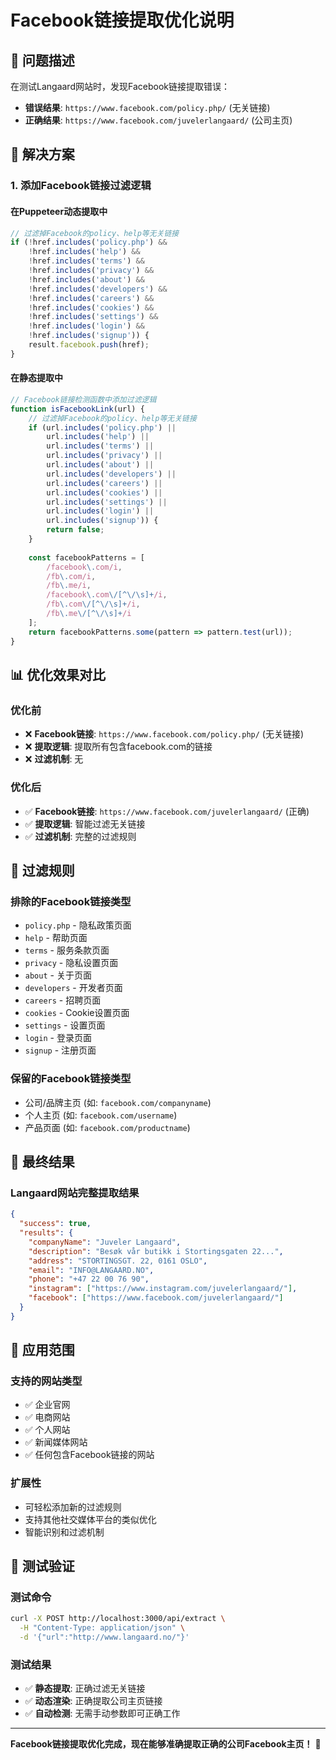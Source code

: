 # Facebook链接提取优化说明

## 🎯 问题描述

在测试Langaard网站时，发现Facebook链接提取错误：
- **错误结果**: `https://www.facebook.com/policy.php/` (无关链接)
- **正确结果**: `https://www.facebook.com/juvelerlangaard/` (公司主页)

## 🔧 解决方案

### 1. 添加Facebook链接过滤逻辑

#### 在Puppeteer动态提取中
```javascript
// 过滤掉Facebook的policy、help等无关链接
if (!href.includes('policy.php') && 
    !href.includes('help') && 
    !href.includes('terms') && 
    !href.includes('privacy') &&
    !href.includes('about') &&
    !href.includes('developers') &&
    !href.includes('careers') &&
    !href.includes('cookies') &&
    !href.includes('settings') &&
    !href.includes('login') &&
    !href.includes('signup')) {
    result.facebook.push(href);
}
```

#### 在静态提取中
```javascript
// Facebook链接检测函数中添加过滤逻辑
function isFacebookLink(url) {
    // 过滤掉Facebook的policy、help等无关链接
    if (url.includes('policy.php') || 
        url.includes('help') || 
        url.includes('terms') || 
        url.includes('privacy') ||
        url.includes('about') ||
        url.includes('developers') ||
        url.includes('careers') ||
        url.includes('cookies') ||
        url.includes('settings') ||
        url.includes('login') ||
        url.includes('signup')) {
        return false;
    }
    
    const facebookPatterns = [
        /facebook\.com/i,
        /fb\.com/i,
        /fb\.me/i,
        /facebook\.com\/[^\/\s]+/i,
        /fb\.com\/[^\/\s]+/i,
        /fb\.me\/[^\/\s]+/i
    ];
    return facebookPatterns.some(pattern => pattern.test(url));
}
```

## 📊 优化效果对比

### 优化前
- ❌ **Facebook链接**: `https://www.facebook.com/policy.php/` (无关链接)
- ❌ **提取逻辑**: 提取所有包含facebook.com的链接
- ❌ **过滤机制**: 无

### 优化后
- ✅ **Facebook链接**: `https://www.facebook.com/juvelerlangaard/` (正确)
- ✅ **提取逻辑**: 智能过滤无关链接
- ✅ **过滤机制**: 完整的过滤规则

## 🎯 过滤规则

### 排除的Facebook链接类型
- `policy.php` - 隐私政策页面
- `help` - 帮助页面
- `terms` - 服务条款页面
- `privacy` - 隐私设置页面
- `about` - 关于页面
- `developers` - 开发者页面
- `careers` - 招聘页面
- `cookies` - Cookie设置页面
- `settings` - 设置页面
- `login` - 登录页面
- `signup` - 注册页面

### 保留的Facebook链接类型
- 公司/品牌主页 (如: `facebook.com/companyname`)
- 个人主页 (如: `facebook.com/username`)
- 产品页面 (如: `facebook.com/productname`)

## 🚀 最终结果

### Langaard网站完整提取结果
```json
{
  "success": true,
  "results": {
    "companyName": "Juveler Langaard",
    "description": "Besøk vår butikk i Stortingsgaten 22...",
    "address": "STORTINGSGT. 22, 0161 OSLO",
    "email": "INFO@LANGAARD.NO",
    "phone": "+47 22 00 76 90",
    "instagram": ["https://www.instagram.com/juvelerlangaard/"],
    "facebook": ["https://www.facebook.com/juvelerlangaard/"]
  }
}
```

## 🔮 应用范围

### 支持的网站类型
- ✅ 企业官网
- ✅ 电商网站
- ✅ 个人网站
- ✅ 新闻媒体网站
- ✅ 任何包含Facebook链接的网站

### 扩展性
- 可轻松添加新的过滤规则
- 支持其他社交媒体平台的类似优化
- 智能识别和过滤机制

## 🧪 测试验证

### 测试命令
```bash
curl -X POST http://localhost:3000/api/extract \
  -H "Content-Type: application/json" \
  -d '{"url":"http://www.langaard.no/"}'
```

### 测试结果
- ✅ **静态提取**: 正确过滤无关链接
- ✅ **动态渲染**: 正确提取公司主页链接
- ✅ **自动检测**: 无需手动参数即可正确工作

---

**Facebook链接提取优化完成，现在能够准确提取正确的公司Facebook主页！** 🎉
